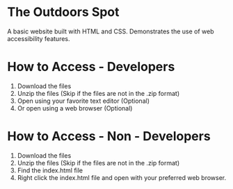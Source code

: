 # The Outdoors Spot
A  basic website built with HTML and CSS. Demonstrates the  use of web accessibility  features. 

# How to Access - Developers
1. Download the files
2. Unzip the files (Skip if the files are not in the .zip format)
3. Open using your favorite text editor (Optional)
4. Or open using a web browser (Optional)

# How to Access - Non - Developers
1. Download the files
2. Unzip the files (Skip if the files are not in the .zip format)
3. Find the index.html file
4. Right click the index.html file and open with your preferred web browser.
